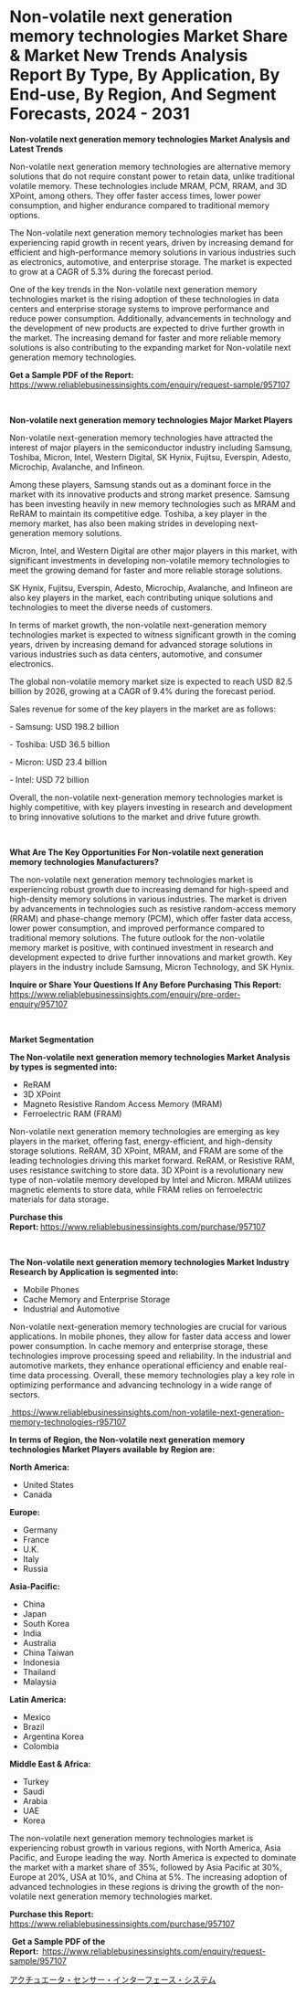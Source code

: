<p><h1>Non-volatile next generation memory technologies Market Share & Market New Trends Analysis Report By Type, By Application, By End-use, By Region, And Segment Forecasts, 2024 - 2031</h1></p><p><strong>Non-volatile next generation memory technologies Market Analysis and Latest Trends</strong></p>
<p><p>Non-volatile next generation memory technologies are alternative memory solutions that do not require constant power to retain data, unlike traditional volatile memory. These technologies include MRAM, PCM, RRAM, and 3D XPoint, among others. They offer faster access times, lower power consumption, and higher endurance compared to traditional memory options.</p><p>The Non-volatile next generation memory technologies market has been experiencing rapid growth in recent years, driven by increasing demand for efficient and high-performance memory solutions in various industries such as electronics, automotive, and enterprise storage. The market is expected to grow at a CAGR of 5.3% during the forecast period.</p><p>One of the key trends in the Non-volatile next generation memory technologies market is the rising adoption of these technologies in data centers and enterprise storage systems to improve performance and reduce power consumption. Additionally, advancements in technology and the development of new products are expected to drive further growth in the market. The increasing demand for faster and more reliable memory solutions is also contributing to the expanding market for Non-volatile next generation memory technologies.</p></p>
<p><strong>Get a Sample PDF of the Report:&nbsp;</strong> <a href="https://www.reliablebusinessinsights.com/enquiry/request-sample/957107">https://www.reliablebusinessinsights.com/enquiry/request-sample/957107</a></p>
<p>&nbsp;</p>
<p><strong>Non-volatile next generation memory technologies Major Market Players</strong></p>
<p><p>Non-volatile next-generation memory technologies have attracted the interest of major players in the semiconductor industry including Samsung, Toshiba, Micron, Intel, Western Digital, SK Hynix, Fujitsu, Everspin, Adesto, Microchip, Avalanche, and Infineon.</p><p>Among these players, Samsung stands out as a dominant force in the market with its innovative products and strong market presence. Samsung has been investing heavily in new memory technologies such as MRAM and ReRAM to maintain its competitive edge. Toshiba, a key player in the memory market, has also been making strides in developing next-generation memory solutions.</p><p>Micron, Intel, and Western Digital are other major players in this market, with significant investments in developing non-volatile memory technologies to meet the growing demand for faster and more reliable storage solutions.</p><p>SK Hynix, Fujitsu, Everspin, Adesto, Microchip, Avalanche, and Infineon are also key players in the market, each contributing unique solutions and technologies to meet the diverse needs of customers.</p><p>In terms of market growth, the non-volatile next-generation memory technologies market is expected to witness significant growth in the coming years, driven by increasing demand for advanced storage solutions in various industries such as data centers, automotive, and consumer electronics.</p><p>The global non-volatile memory market size is expected to reach USD 82.5 billion by 2026, growing at a CAGR of 9.4% during the forecast period.</p><p>Sales revenue for some of the key players in the market are as follows:</p><p>- Samsung: USD 198.2 billion</p><p>- Toshiba: USD 36.5 billion</p><p>- Micron: USD 23.4 billion</p><p>- Intel: USD 72 billion</p><p>Overall, the non-volatile next-generation memory technologies market is highly competitive, with key players investing in research and development to bring innovative solutions to the market and drive future growth.</p></p>
<p>&nbsp;</p>
<p><strong>What Are The Key Opportunities For Non-volatile next generation memory technologies Manufacturers?</strong></p>
<p><p>The non-volatile next generation memory technologies market is experiencing robust growth due to increasing demand for high-speed and high-density memory solutions in various industries. The market is driven by advancements in technologies such as resistive random-access memory (RRAM) and phase-change memory (PCM), which offer faster data access, lower power consumption, and improved performance compared to traditional memory solutions. The future outlook for the non-volatile memory market is positive, with continued investment in research and development expected to drive further innovations and market growth. Key players in the industry include Samsung, Micron Technology, and SK Hynix.</p></p>
<p><strong>Inquire or Share Your Questions If Any Before Purchasing This Report:</strong> <a href="https://www.reliablebusinessinsights.com/enquiry/pre-order-enquiry/957107">https://www.reliablebusinessinsights.com/enquiry/pre-order-enquiry/957107</a></p>
<p>&nbsp;</p>
<p><strong>Market Segmentation</strong></p>
<p><strong>The Non-volatile next generation memory technologies Market Analysis by types is segmented into:</strong></p>
<p><ul><li>ReRAM</li><li>3D XPoint</li><li>Magneto Resistive Random Access Memory (MRAM)</li><li>Ferroelectric RAM (FRAM)</li></ul></p>
<p><p>Non-volatile next generation memory technologies are emerging as key players in the market, offering fast, energy-efficient, and high-density storage solutions. ReRAM, 3D XPoint, MRAM, and FRAM are some of the leading technologies driving this market forward. ReRAM, or Resistive RAM, uses resistance switching to store data. 3D XPoint is a revolutionary new type of non-volatile memory developed by Intel and Micron. MRAM utilizes magnetic elements to store data, while FRAM relies on ferroelectric materials for data storage.</p></p>
<p><strong>Purchase this Report:&nbsp;</strong><a href="https://www.reliablebusinessinsights.com/purchase/957107">https://www.reliablebusinessinsights.com/purchase/957107</a></p>
<p>&nbsp;</p>
<p><strong>The Non-volatile next generation memory technologies Market Industry Research by Application is segmented into:</strong></p>
<p><ul><li>Mobile Phones</li><li>Cache Memory and Enterprise Storage</li><li>Industrial and Automotive</li></ul></p>
<p><p>Non-volatile next-generation memory technologies are crucial for various applications. In mobile phones, they allow for faster data access and lower power consumption. In cache memory and enterprise storage, these technologies improve processing speed and reliability. In the industrial and automotive markets, they enhance operational efficiency and enable real-time data processing. Overall, these memory technologies play a key role in optimizing performance and advancing technology in a wide range of sectors.</p></p>
<p><a href="https://www.reliablebusinessinsights.com/non-volatile-next-generation-memory-technologies-r957107">&nbsp;https://www.reliablebusinessinsights.com/non-volatile-next-generation-memory-technologies-r957107</a></p>
<p><strong>In terms of Region, the Non-volatile next generation memory technologies Market Players available by Region are:</strong></p>
<p>
    <p> <strong> North America: </strong>
        <ul>
            <li>United States</li>
            <li>Canada</li>
        </ul>
        </p> 
    <p> <strong> Europe: </strong>
        <ul>
            <li>Germany</li>
            <li>France</li>
            <li>U.K.</li>
            <li>Italy</li>
            <li>Russia</li>
        </ul>
        </p> 
    <p> <strong> Asia-Pacific: </strong>
        <ul>
            <li>China</li>
            <li>Japan</li>
            <li>South Korea</li>
            <li>India</li>
            <li>Australia</li>
            <li>China Taiwan</li>
            <li>Indonesia</li>
            <li>Thailand</li>
            <li>Malaysia</li>
        </ul>
        </p> 
    <p> <strong> Latin America: </strong>
        <ul>
            <li>Mexico</li>
            <li>Brazil</li>
            <li>Argentina Korea</li>
            <li>Colombia</li>
        </ul>
        </p> 
    <p> <strong> Middle East & Africa: </strong>
        <ul>
            <li>Turkey</li>
            <li>Saudi</li>
            <li>Arabia</li>
            <li>UAE</li>
            <li>Korea</li>
        </ul>
    </p>
    </p>
<p><p>The non-volatile next generation memory technologies market is experiencing robust growth in various regions, with North America, Asia Pacific, and Europe leading the way. North America is expected to dominate the market with a market share of 35%, followed by Asia Pacific at 30%, Europe at 20%, USA at 10%, and China at 5%. The increasing adoption of advanced technologies in these regions is driving the growth of the non-volatile next generation memory technologies market.</p></p>
<p><strong>Purchase this Report: </strong><a href="https://www.reliablebusinessinsights.com/purchase/957107">https://www.reliablebusinessinsights.com/purchase/957107</a></p>
<p>&nbsp;<strong>Get a Sample PDF of the Report:&nbsp;&nbsp;</strong><a href="https://www.reliablebusinessinsights.com/enquiry/request-sample/957107">https://www.reliablebusinessinsights.com/enquiry/request-sample/957107</a></p>
<p><strong></strong></p>
<p><p><a href="https://github.com/roulaayoub-saad/Market-Research-Report-List-1/blob/main/429192984208.md">アクチュエータ・センサー・インターフェース・システム</a></p></p>